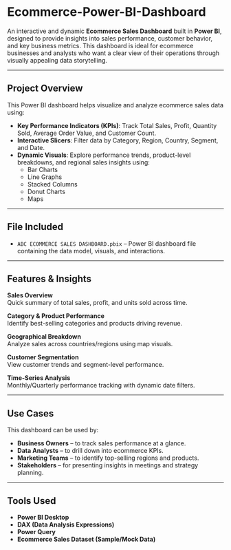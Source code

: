 # Ecommerce-Power-BI-Dashboard

An interactive and dynamic **Ecommerce Sales Dashboard** built in **Power BI**, designed to provide insights into sales performance, customer behavior, and key business metrics. This dashboard is ideal for ecommerce businesses and analysts who want a clear view of their operations through visually appealing data storytelling.

---

## Project Overview

This Power BI dashboard helps visualize and analyze ecommerce sales data using:

- **Key Performance Indicators (KPIs)**: Track Total Sales, Profit, Quantity Sold, Average Order Value, and Customer Count.
- **Interactive Slicers**: Filter data by Category, Region, Country, Segment, and Date.
- **Dynamic Visuals**: Explore performance trends, product-level breakdowns, and regional sales insights using:
  - Bar Charts
  - Line Graphs
  - Stacked Columns
  - Donut Charts
  - Maps

---

## File Included

- `ABC ECOMMERCE SALES DASHBOARD.pbix` – Power BI dashboard file containing the data model, visuals, and interactions.

---

## Features & Insights

**Sales Overview**  
Quick summary of total sales, profit, and units sold across time.

**Category & Product Performance**  
Identify best-selling categories and products driving revenue.

**Geographical Breakdown**  
Analyze sales across countries/regions using map visuals.

**Customer Segmentation**  
View customer trends and segment-level performance.

**Time-Series Analysis**  
Monthly/Quarterly performance tracking with dynamic date filters.

---

##  Use Cases

This dashboard can be used by:

- **Business Owners** – to track sales performance at a glance.
- **Data Analysts** – to drill down into ecommerce KPIs.
- **Marketing Teams** – to identify top-selling regions and products.
- **Stakeholders** – for presenting insights in meetings and strategy planning.

---

## Tools Used

- **Power BI Desktop**
- **DAX (Data Analysis Expressions)**
- **Power Query**
- **Ecommerce Sales Dataset (Sample/Mock Data)**
